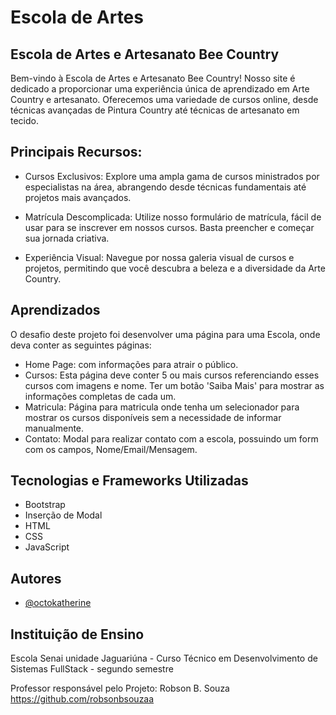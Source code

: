 
# Escola de Artes

## Escola de Artes e Artesanato Bee Country

Bem-vindo à Escola de Artes e Artesanato Bee Country! Nosso site é dedicado a proporcionar uma experiência única de aprendizado em Arte Country e artesanato. Oferecemos uma variedade de cursos online, desde técnicas avançadas de Pintura Country até técnicas de artesanato em tecido.

## Principais Recursos:

* Cursos Exclusivos: Explore uma ampla gama de cursos ministrados por especialistas na área, abrangendo desde técnicas fundamentais até projetos mais avançados.

* Matrícula Descomplicada: Utilize nosso formulário de matrícula, fácil de usar para se inscrever em nossos cursos. Basta preencher e começar sua jornada criativa.

* Experiência Visual: Navegue por nossa galeria visual de cursos e projetos, permitindo que você descubra a beleza e a diversidade da Arte Country.




## Aprendizados

O desafio deste projeto foi desenvolver uma página para uma Escola, onde deva conter as seguintes páginas:

* Home Page: com informações para atrair o público.
* Cursos: Esta página deve conter 5 ou mais cursos referenciando esses cursos com imagens e nome. Ter um botão 'Saiba Mais' para mostrar as informações completas de cada um.
* Matricula: Página para matricula onde tenha um selecionador para mostrar os cursos disponíveis sem a necessidade de informar manualmente.
* Contato: Modal para realizar contato com  a escola, possuindo um form com os campos, Nome/Email/Mensagem.
## Tecnologias e Frameworks Utilizadas

* Bootstrap
* Inserção de Modal
* HTML
* CSS
* JavaScript
## Autores

- [@octokatherine](https://www.github.com/octokatherine)


## Instituição de Ensino

Escola Senai unidade Jaguariúna - Curso Técnico em Desenvolvimento de Sistemas FullStack - segundo semestre

Professor responsável pelo Projeto: Robson B. Souza https://github.com/robsonbsouzaa